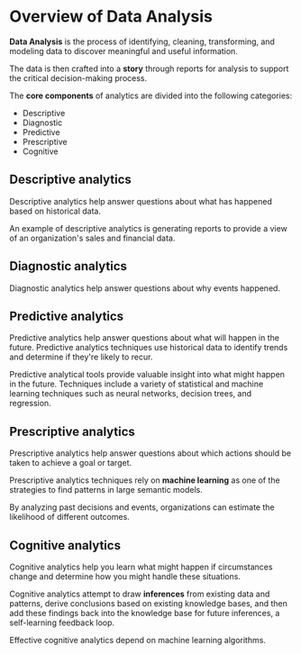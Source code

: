 # Overview of Data Analysis

**Data Analysis** is the process of identifying, cleaning, transforming, and modeling data to discover meaningful and useful information.

The data is then crafted into a **story** through reports for analysis to support the critical decision-making process.

The **core components** of analytics are divided into the following categories:
- Descriptive
- Diagnostic
- Predictive
- Prescriptive
- Cognitive

## Descriptive analytics

Descriptive analytics help answer questions about what has happened based on historical data. 

An example of descriptive analytics is generating reports to provide a view of an organization's sales and financial data.

## Diagnostic analytics

Diagnostic analytics help answer questions about why events happened.

## Predictive analytics

Predictive analytics help answer questions about what will happen in the future. Predictive analytics techniques use historical data to identify trends and determine if they're likely to recur. 

Predictive analytical tools provide valuable insight into what might happen in the future. Techniques include a variety of statistical and machine learning techniques such as neural networks, decision trees, and regression.

## Prescriptive analytics

Prescriptive analytics help answer questions about which actions should be taken to achieve a goal or target. 

Prescriptive analytics techniques rely on **machine learning** as one of the strategies to find patterns in large semantic models. 

By analyzing past decisions and events, organizations can estimate the likelihood of different outcomes.

## Cognitive analytics

Cognitive analytics help you learn what might happen if circumstances change and determine how you might handle these situations.

Cognitive analytics attempt to draw **inferences** from existing data and patterns, derive conclusions based on existing knowledge bases, and then add these findings back into the knowledge base for future inferences, a self-learning feedback loop. 

Effective cognitive analytics depend on machine learning algorithms.